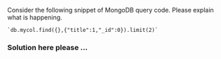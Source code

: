 Consider the following snippet of MongoDB query code.  Please explain what is happening.

    `db.mycol.find({},{"title":1,"_id":0}).limit(2)`

### Solution here please ...
